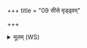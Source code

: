 +++
title = "09 सीसे मृड्ढ्वम्"

+++
<details><summary>मूलम् (WS)</summary>

सीसे मृड्ढ्वं नडे मृड्ढवमग्निः सङ्कसुकश्च यः ।  
अथो अव्यां रामायां शीर्षक्तिमुपबर्हणे ॥ ९ ॥
</details>
